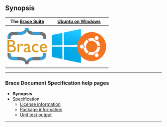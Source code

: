 ## Synopsis

| **The [Brace Suite]** | **[Ubuntu on Windows]**   |
|:---------------------:|:-------------------------:|
| ![Brace logo]         | ![Ubuntu on Windows logo] |         |

[Brace Suite]: https://github.com/restarian/restarian/tree/master/brace/
[Ubuntu on Windows]: https://www.microsoft.com/en-us/store/p/ubuntu/9nblggh4msv6?activetab=pivot%3aoverviewtab

[Ubuntu on Windows logo]: https://raw.githubusercontent.com/restarian/restarian/master/doc/image/ubuntu_windows_logo.png
[Brace logo]: https://raw.githubusercontent.com/restarian/restarian/master/brace/doc/image/brace_logo_small.png

---
### Brace Document Specification help pages
* **Synopsis**
* Specification
  * [License information](https://github.com/restarian/brace_document_specification/blob/master/docs/specification/license_information.md)
  * [Package information](https://github.com/restarian/brace_document_specification/blob/master/docs/specification/package_information.md)
  * [Unit test output](https://github.com/restarian/brace_document_specification/blob/master/docs/specification/unit_test_output.md)

---
